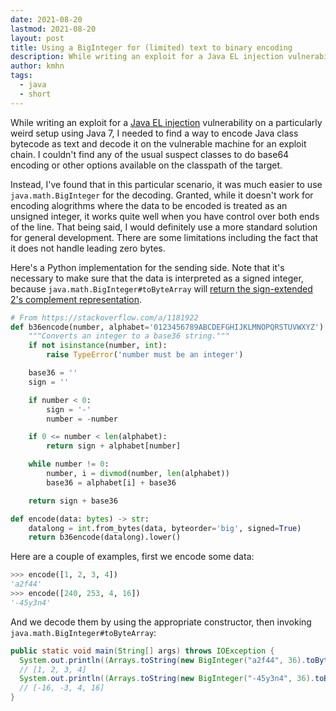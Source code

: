 ```yaml
---
date: 2021-08-20
lastmod: 2021-08-20
layout: post
title: Using a BigInteger for (limited) text to binary encoding
description: While writing an exploit for a Java EL injection vulnerability on a particularly weird setup using Java 7, I needed to find a way to encode Java class bytecode...
author: kmhn
tags:
  - java
  - short
---
```

While writing an exploit for a [Java EL injection](https://owasp.org/www-community/vulnerabilities/Expression_Language_Injection) vulnerability on a particularly weird setup using Java 7, I needed to find a way to encode Java class bytecode as text and decode it on the vulnerable machine for an exploit chain. I couldn't find any of the usual suspect classes to do base64 encoding or other options available on the classpath of the target.

Instead, I've found that in this particular scenario, it was much easier to use `java.math.BigInteger` for the decoding. Granted, while it doesn't work for encoding alogrithms where the data to be encoded is treated as an unsigned integer, it works quite well when you have control over both ends of the line. That being said, I would definitely use a more standard solution for general development. There are some limitations including the fact that it does not handle leading zero bytes.

Here's a Python implementation for the sending side. Note that it's necessary to make sure that the data is interpreted as a signed integer, because `java.math.BigInteger#toByteArray` will [return the sign-extended 2's complement representation](https://docs.oracle.com/javase/7/docs/api/java/math/BigInteger.html#toByteArray()).
```python
# From https://stackoverflow.com/a/1181922
def b36encode(number, alphabet='0123456789ABCDEFGHIJKLMNOPQRSTUVWXYZ'):
    """Converts an integer to a base36 string."""
    if not isinstance(number, int):
        raise TypeError('number must be an integer')

    base36 = ''
    sign = ''

    if number < 0:
        sign = '-'
        number = -number

    if 0 <= number < len(alphabet):
        return sign + alphabet[number]

    while number != 0:
        number, i = divmod(number, len(alphabet))
        base36 = alphabet[i] + base36

    return sign + base36

def encode(data: bytes) -> str:
    datalong = int.from_bytes(data, byteorder='big', signed=True)
    return b36encode(datalong).lower()
```
Here are a couple of examples, first we encode some data:
```python
>>> encode([1, 2, 3, 4])
'a2f44'
>>> encode([240, 253, 4, 16])
'-45y3n4'
```

And we decode them by using the appropriate constructor, then invoking `java.math.BigInteger#toByteArray`:
```java
public static void main(String[] args) throws IOException {
  System.out.println((Arrays.toString(new BigInteger("a2f44", 36).toByteArray())));
  // [1, 2, 3, 4]
  System.out.println((Arrays.toString(new BigInteger("-45y3n4", 36).toByteArray())));
  // [-16, -3, 4, 16]
}
```
